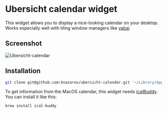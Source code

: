 # Ubersicht calendar widget

This widget allows you to display a nice-looking calendar on your desktop. Works especially well with tiling window managers like [yabai](https://github.com/koekeishiya/yabai)

## Screenshot
![Ubersicht-calendar](https://github.com/knazarov/ubersicht-calendar/blob/master/screenshot.png?raw=true)

## Installation

```bash
git clone git@github.com:knazarov/ubersicht-calendar.git '~/Library/Application Support/Übersicht/widgets/calendar'
```

To get information from the MacOS calendar, this widget needs [icalBuddy](http://hasseg.org/icalBuddy/). You can install it like this:

```bash
brew install ical-buddy
```
